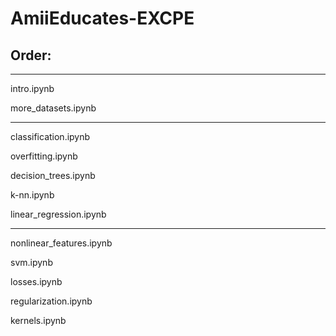 # AmiiEducates-EXCPE

## Order:

----------

intro.ipynb

more_datasets.ipynb

----------

classification.ipynb

overfitting.ipynb

decision_trees.ipynb

k-nn.ipynb

linear_regression.ipynb

----------

nonlinear_features.ipynb

svm.ipynb

losses.ipynb

regularization.ipynb

kernels.ipynb

